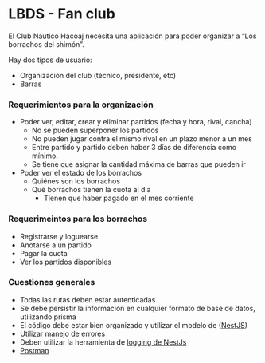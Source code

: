 # LBDS - Fan club

El Club Nautico Hacoaj necesita una aplicación para poder organizar a “Los borrachos del shimón”.

Hay dos tipos de usuario:

- Organización del club (técnico, presidente, etc)
- Barras

### Requerimientos para la organización

- Poder ver, editar, crear y eliminar partidos (fecha y hora, rival, cancha)
    - No se pueden superponer los partidos
    - No pueden jugar contra el mismo rival en un plazo menor a un mes
    - Entre partido y partido deben haber 3 días de diferencia como mínimo.
    - Se tiene que asignar la cantidad máxima de barras que pueden ir
- Poder ver el estado de los borrachos
    - Quiénes son los borrachos
    - Qué borrachos tienen la cuota al día
        - Tienen que haber pagado en el mes corriente

### Requerimeintos para los borrachos

- Registrarse y loguearse
- Anotarse a un partido
- Pagar la cuota
- Ver los partidos disponibles

### Cuestiones generales

- Todas las rutas deben estar autenticadas
- Se debe persistir la información en cualquier formato de base de datos, utilizando prisma
- El código debe estar bien organizado y utilizar el modelo de ([NestJS](https://docs.nestjs.com/))
- Utilizar manejo de errores
- Deben utilizar la herramienta de [logging de NestJs](https://docs.nestjs.com/techniques/logger)
- [Postman](https://www.postman.com/)